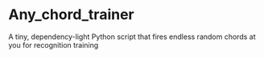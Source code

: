 # Any_chord_trainer
A tiny, dependency-light Python script that fires endless random chords at you for recognition training
